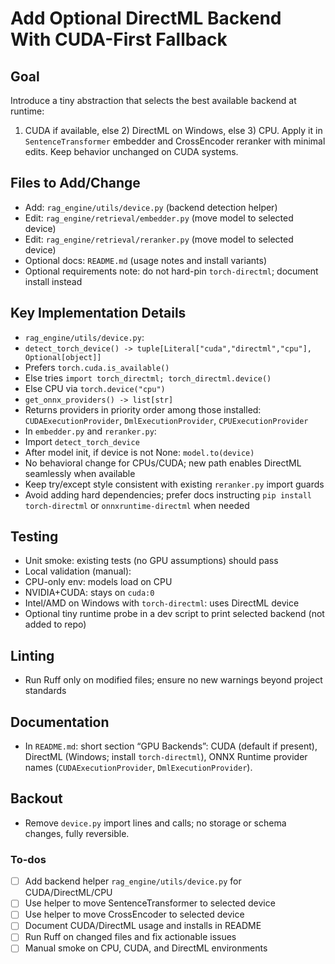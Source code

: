 <!-- cc8b035d-4639-41b3-ad31-a1aadf2ffa82 950a679e-bc10-4ce2-ae84-531c4b95816d -->
# Add Optional DirectML Backend With CUDA-First Fallback

## Goal

Introduce a tiny abstraction that selects the best available backend at runtime:
1) CUDA if available, else 2) DirectML on Windows, else 3) CPU. Apply it in `SentenceTransformer` embedder and CrossEncoder reranker with minimal edits. Keep behavior unchanged on CUDA systems.

## Files to Add/Change

- Add: `rag_engine/utils/device.py` (backend detection helper)
- Edit: `rag_engine/retrieval/embedder.py` (move model to selected device)
- Edit: `rag_engine/retrieval/reranker.py` (move model to selected device)
- Optional docs: `README.md` (usage notes and install variants)
- Optional requirements note: do not hard-pin `torch-directml`; document install instead

## Key Implementation Details

- `rag_engine/utils/device.py`:
- `detect_torch_device() -> tuple[Literal["cuda","directml","cpu"], Optional[object]]`
- Prefers `torch.cuda.is_available()`
- Else tries `import torch_directml; torch_directml.device()`
- Else CPU via `torch.device("cpu")`
- `get_onnx_providers() -> list[str]`
- Returns providers in priority order among those installed: `CUDAExecutionProvider`, `DmlExecutionProvider`, `CPUExecutionProvider`
- In `embedder.py` and `reranker.py`:
- Import `detect_torch_device`
- After model init, if device is not None: `model.to(device)`
- No behavioral change for CPUs/CUDA; new path enables DirectML seamlessly when available
- Keep try/except style consistent with existing `reranker.py` import guards
- Avoid adding hard dependencies; prefer docs instructing `pip install torch-directml` or `onnxruntime-directml` when needed

## Testing

- Unit smoke: existing tests (no GPU assumptions) should pass
- Local validation (manual):
- CPU-only env: models load on CPU
- NVIDIA+CUDA: stays on `cuda:0`
- Intel/AMD on Windows with `torch-directml`: uses DirectML device
- Optional tiny runtime probe in a dev script to print selected backend (not added to repo)

## Linting

- Run Ruff only on modified files; ensure no new warnings beyond project standards

## Documentation

- In `README.md`: short section “GPU Backends”: CUDA (default if present), DirectML (Windows; install `torch-directml`), ONNX Runtime provider names (`CUDAExecutionProvider`, `DmlExecutionProvider`).

## Backout

- Remove `device.py` import lines and calls; no storage or schema changes, fully reversible.

### To-dos

- [ ] Add backend helper `rag_engine/utils/device.py` for CUDA/DirectML/CPU
- [ ] Use helper to move SentenceTransformer to selected device
- [ ] Use helper to move CrossEncoder to selected device
- [ ] Document CUDA/DirectML usage and installs in README
- [ ] Run Ruff on changed files and fix actionable issues
- [ ] Manual smoke on CPU, CUDA, and DirectML environments